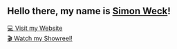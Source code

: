 ## Hello there, my name is <a href="https://simonweck.de" target="_blank">Simon Weck</a>!


<a href="https://simonweck.de" target="_blank">💻 Visit my Website</a>
<br />
<a href="https://simonweck.de/Showreel/" target="_blank">🎬 Watch my Showreel!</a>
